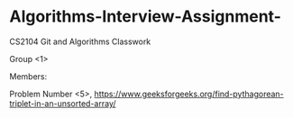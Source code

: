 # Algorithms-Interview-Assignment-
CS2104 Git and Algorithms Classwork

Group <1>

Members:<shwethar>

Problem Number <5>, <https://www.geeksforgeeks.org/find-pythagorean-triplet-in-an-unsorted-array/>
